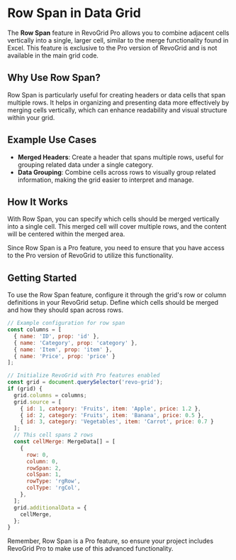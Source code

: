 # Row Span in Data Grid

The **Row Span** feature in RevoGrid Pro allows you to combine adjacent cells vertically into a single, larger cell, similar to the merge functionality found in Excel. This feature is exclusive to the Pro version of RevoGrid and is not available in the main grid code.

## Why Use Row Span?

Row Span is particularly useful for creating headers or data cells that span multiple rows. It helps in organizing and presenting data more effectively by merging cells vertically, which can enhance readability and visual structure within your grid.

## Example Use Cases

- **Merged Headers**: Create a header that spans multiple rows, useful for grouping related data under a single category.
- **Data Grouping**: Combine cells across rows to visually group related information, making the grid easier to interpret and manage.

## How It Works

With Row Span, you can specify which cells should be merged vertically into a single cell. This merged cell will cover multiple rows, and the content will be centered within the merged area.

Since Row Span is a Pro feature, you need to ensure that you have access to the Pro version of RevoGrid to utilize this functionality.

## Getting Started

To use the Row Span feature, configure it through the grid's row or column definitions in your RevoGrid setup. Define which cells should be merged and how they should span across rows.

```javascript
// Example configuration for row span
const columns = [
  { name: 'ID', prop: 'id' },
  { name: 'Category', prop: 'category' },
  { name: 'Item', prop: 'item' },
  { name: 'Price', prop: 'price' }
];

// Initialize RevoGrid with Pro features enabled
const grid = document.querySelector('revo-grid');
if (grid) {
  grid.columns = columns;
  grid.source = [
    { id: 1, category: 'Fruits', item: 'Apple', price: 1.2 },
    { id: 2, category: 'Fruits', item: 'Banana', price: 0.5 },
    { id: 3, category: 'Vegetables', item: 'Carrot', price: 0.7 }
  ];
  // This cell spans 2 rows
  const cellMerge: MergeData[] = [
    {
      row: 0,
      column: 0,
      rowSpan: 2,
      colSpan: 1,
      rowType: 'rgRow',
      colType: 'rgCol',
    },
  ];
  grid.additionalData = {
    cellMerge,
  };
}
```

Remember, Row Span is a Pro feature, so ensure your project includes RevoGrid Pro to make use of this advanced functionality.